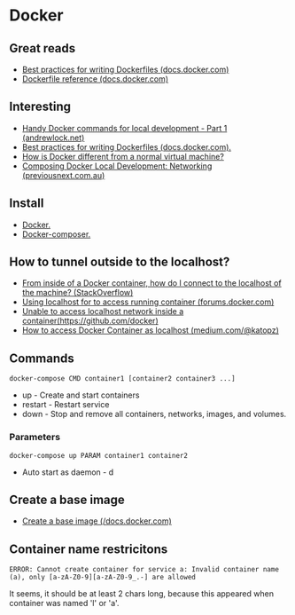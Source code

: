 # Docker

## Great reads

* [Best practices for writing Dockerfiles (docs.docker.com)](https://docs.docker.com/v17.09/engine/userguide/eng-image/dockerfile_best-practices/)
* [Dockerfile reference (docs.docker.com)](https://docs.docker.com/engine/reference/builder/#run)

## Interesting

* [Handy Docker commands for local development - Part 1 (andrewlock.net)](https://andrewlock.net/handy-docker-commands-for-local-development-part-1/)
* [Best practices for writing Dockerfiles (docs.docker.com).](https://docs.docker.com/develop/develop-images/dockerfile_best-practices/)
* [How is Docker different from a normal virtual machine?](https://stackoverflow.com/a/16048358)
* [Composing Docker Local Development: Networking (previousnext.com.au)](https://www.previousnext.com.au/blog/composing-docker-local-development-networking)

## Install

* [Docker.](Install-docker.md)
* [Docker-composer.](Install-docker-compose.md)

## How to tunnel outside to the localhost?

* [From inside of a Docker container, how do I connect to the localhost of the machine?
(StackOverflow)](https://stackoverflow.com/a/24326540)
* [Using localhost for to access running container (forums.docker.com)](https://forums.docker.com/t/using-localhost-for-to-access-running-container/3148/3)
* [Unable to access localhost network inside a container(https://github.com/docker)](https://github.com/docker/for-mac/issues/1898)
* [How to access Docker Container as localhost (medium.com/@katopz)](https://medium.com/@katopz/use-nginx-to-bind-localhost-to-docker-ee804387e1ba)

## Commands

```shell
docker-compose CMD container1 [container2 container3 ...]
```
* up - Create and start containers
* restart -           Restart service
* down -              Stop and remove all containers, networks, images, and volumes.


### Parameters

```shell
docker-compose up PARAM container1 container2
```

* Auto start as daemon - d


## Create a base image

* [Create a base image (/docs.docker.com)](https://docs.docker.com/develop/develop-images/baseimages/)

## Container name restricitons

```shell
ERROR: Cannot create container for service a: Invalid container name (a), only [a-zA-Z0-9][a-zA-Z0-9_.-] are allowed
```
It seems, it should be at least 2 chars long, because this appeared when container was named 'l' or 'a'.